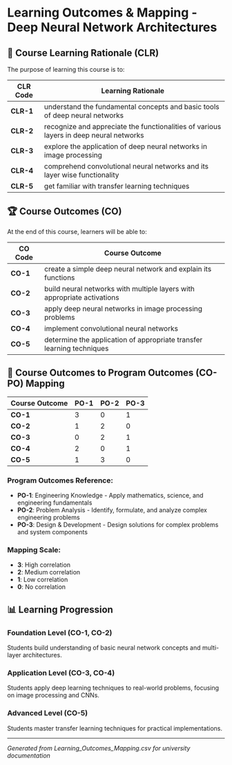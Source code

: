 # Learning Outcomes & Mapping - Deep Neural Network Architectures

## 🎯 **Course Learning Rationale (CLR)**

The purpose of learning this course is to:

| **CLR Code** | **Learning Rationale** |
|--------------|------------------------|
| **CLR-1** | understand the fundamental concepts and basic tools of deep neural networks |
| **CLR-2** | recognize and appreciate the functionalities of various layers in deep neural networks |
| **CLR-3** | explore the application of deep neural networks in image processing |
| **CLR-4** | comprehend convolutional neural networks and its layer wise functionality |
| **CLR-5** | get familiar with transfer learning techniques |

## 🏆 **Course Outcomes (CO)**

At the end of this course, learners will be able to:

| **CO Code** | **Course Outcome** |
|-------------|-------------------|
| **CO-1** | create a simple deep neural network and explain its functions |
| **CO-2** | build neural networks with multiple layers with appropriate activations |
| **CO-3** | apply deep neural networks in image processing problems |
| **CO-4** | implement convolutional neural networks |
| **CO-5** | determine the application of appropriate transfer learning techniques |

## 🔗 **Course Outcomes to Program Outcomes (CO-PO) Mapping**

| **Course Outcome** | **PO-1** | **PO-2** | **PO-3** |
|-------------------|----------|----------|----------|
| **CO-1** | 3 | 0 | 1 |
| **CO-2** | 1 | 2 | 0 |
| **CO-3** | 0 | 2 | 1 |
| **CO-4** | 2 | 0 | 1 |
| **CO-5** | 1 | 3 | 0 |

### **Program Outcomes Reference:**
- **PO-1**: Engineering Knowledge - Apply mathematics, science, and engineering fundamentals
- **PO-2**: Problem Analysis - Identify, formulate, and analyze complex engineering problems  
- **PO-3**: Design & Development - Design solutions for complex problems and system components

### **Mapping Scale:**
- **3**: High correlation
- **2**: Medium correlation  
- **1**: Low correlation
- **0**: No correlation

## 📊 **Learning Progression**

### **Foundation Level (CO-1, CO-2)**
Students build understanding of basic neural network concepts and multi-layer architectures.

### **Application Level (CO-3, CO-4)**  
Students apply deep learning techniques to real-world problems, focusing on image processing and CNNs.

### **Advanced Level (CO-5)**
Students master transfer learning techniques for practical implementations.

---

*Generated from Learning_Outcomes_Mapping.csv for university documentation*